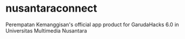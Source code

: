 # nusantaraconnect
Perempatan Kemanggisan's official app product for GarudaHacks 6.0 in Universitas Multimedia Nusantara

